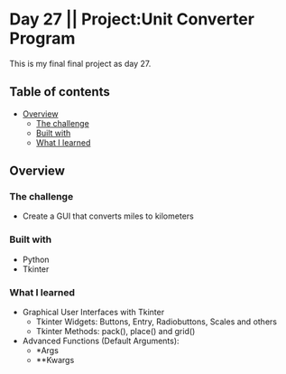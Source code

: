 # Day 27 || Project:Unit Converter Program
This is my final final project as day 27.
## Table of contents

- [Overview](#overview)
  - [The challenge](#the-challenge)
  - [Built with](#built-with)
  - [What I learned](#what-i-learned)

## Overview

### The challenge

- Create a GUI that converts miles to kilometers 


### Built with

- Python
- Tkinter

### What I learned
- Graphical User Interfaces with Tkinter 
  - Tkinter Widgets: Buttons, Entry, Radiobuttons, Scales and others
  - Tkinter Methods: pack(), place() and grid()
- Advanced Functions (Default Arguments):
  - *Args
  - **Kwargs

 